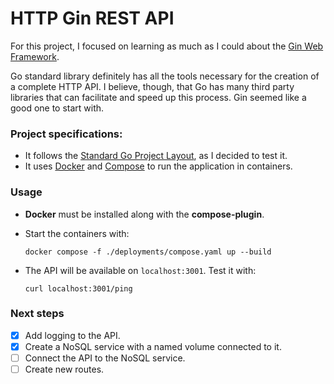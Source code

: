 # HTTP Gin REST API

For this project, I focused on learning as much as I could about the [Gin Web Framework](https://github.com/gin-gonic/gin). 

Go standard library definitely has all the tools necessary for the creation of a complete HTTP API. I believe, though, that Go has many third party libraries that can facilitate and speed up this process. Gin seemed like a good one to start with.

### Project specifications:

- It follows the [Standard Go Project Layout](https://github.com/golang-standards/project-layout), as I decided to test it.
- It uses [Docker](https://www.docker.com/) and [Compose](https://docs.docker.com/compose/) to run the application in containers.

### Usage 

- **Docker** must be installed along with the **compose-plugin**. 

- Start the containers with:  
    ```
    docker compose -f ./deployments/compose.yaml up --build
    ```

- The API will be available on `localhost:3001`. Test it with:
    ```
    curl localhost:3001/ping
    ```

### Next steps

- [x] Add logging to the API.
- [x] Create a NoSQL service with a named volume connected to it.
- [ ] Connect the API to the NoSQL service.
- [ ] Create new routes.